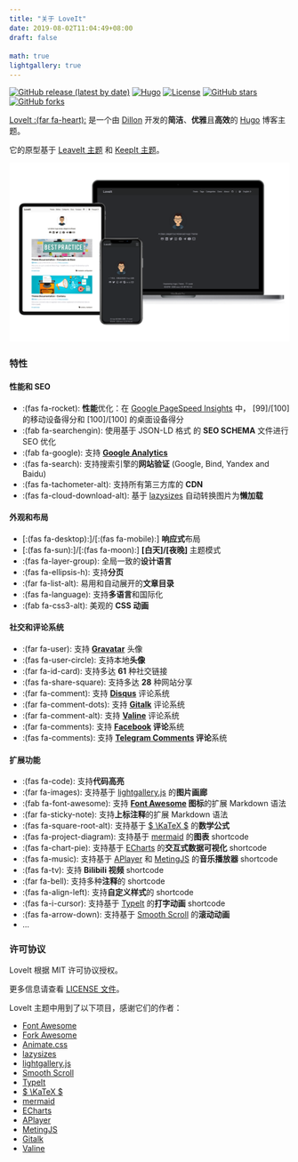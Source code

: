 ```yaml
---
title: "关于 LoveIt"
date: 2019-08-02T11:04:49+08:00
draft: false

math: true
lightgallery: true
---
```


[![GitHub release (latest by date)](https://img.shields.io/github/v/release/dillonzq/LoveIt?style=flat-square)](https://github.com/dillonzq/LoveIt/releases)
[![Hugo](https://img.shields.io/badge/Hugo-%5E0.62.0-ff4088?style=flat-square&logo=hugo)](https://gohugo.io/)
[![License](https://img.shields.io/github/license/dillonzq/LoveIt?style=flat-square)](https://github.com/dillonzq/LoveIt/blob/master/LICENSE)
[![GitHub stars](https://img.shields.io/github/stars/dillonzq/LoveIt?style=social)](https://github.com/dillonzq/LoveIt)
[![GitHub forks](https://img.shields.io/github/forks/dillonzq/LoveIt?style=social)](https://github.com/dillonzq/LoveIt/fork)

[LoveIt :(far fa-heart):](https://github.com/dillonzq/LoveIt) 是一个由 [Dillon](https://dillonzq.com) 开发的**简洁**、**优雅**且**高效**的 [Hugo](https://gohugo.io/) 博客主题。

它的原型基于 [LeaveIt 主题](https://github.com/liuzc/LeaveIt/) 和 [KeepIt 主题](https://github.com/liuzc/LeaveIt/)。

![Hugo 主题 LoveIt](/images/Apple-Devices-Preview.png "Hugo Theme LoveIt")

### 特性

#### 性能和 SEO

* :(fas fa-rocket): **性能**优化：在 [Google PageSpeed Insights](https://developers.google.com/speed/pagespeed/insights) 中， [99]/[100] 的移动设备得分和 [100]/[100] 的桌面设备得分
* :(fab fa-searchengin): 使用基于 JSON-LD 格式 的 **SEO SCHEMA** 文件进行 SEO 优化
* :(fab fa-google): 支持 **[Google Analytics](https://analytics.google.com/analytics)**
* :(fas fa-search): 支持搜索引擎的**网站验证** (Google, Bind, Yandex and Baidu)
* :(fas fa-tachometer-alt): 支持所有第三方库的 **CDN**
* :(fas fa-cloud-download-alt): 基于 [lazysizes](https://github.com/aFarkas/lazysizes) 自动转换图片为**懒加载**

#### 外观和布局

* [:(fas fa-desktop):]/[:(fas fa-mobile):] **响应式**布局
* [:(fas fa-sun):]/[:(fas fa-moon):] **[白天]/[夜晚]** 主题模式
* :(fas fa-layer-group): 全局一致的**设计语言**
* :(fas fa-ellipsis-h): 支持**分页**
* :(far fa-list-alt): 易用和自动展开的**文章目录**
* :(fas fa-language): 支持**多语言**和国际化
* :(fab fa-css3-alt): 美观的 **CSS 动画**

#### 社交和评论系统

* :(far fa-user): 支持 **[Gravatar](https://gravatar.com)** 头像
* :(fas fa-user-circle): 支持本地**头像**
* :(far fa-id-card): 支持多达 **61** 种社交链接
* :(fas fa-share-square): 支持多达 **28** 种网站分享
* :(far fa-comment): 支持 **[Disqus](https://disqus.com)** 评论系统
* :(far fa-comment-dots): 支持 **[Gitalk](https://github.com/gitalk/gitalk)** 评论系统
* :(far fa-comment-alt): 支持 **[Valine](https://valine.js.org/)** 评论系统
* :(far fa-comments): 支持 **[Facebook](https://developers.facebook.com/docs/plugins/comments/) 评论**系统
* :(fas fa-comments): 支持 **[Telegram Comments](https://comments.app/) 评论**系统

#### 扩展功能

* :(fas fa-code): 支持**代码高亮**
* :(far fa-images): 支持基于 [lightgallery.js](https://github.com/sachinchoolur/lightgallery.js) 的**图片画廊**
* :(fab fa-font-awesome): 支持 **[Font Awesome](https://fontawesome.com/) 图标**的扩展 Markdown 语法
* :(far fa-sticky-note): 支持**上标注释**的扩展 Markdown 语法
* :(fas fa-square-root-alt): 支持基于 [$ \KaTeX $](https://katex.org/) 的**数学公式**
* :(fas fa-project-diagram): 支持基于 [mermaid](https://github.com/knsv/mermaid) 的**图表** shortcode
* :(fas fa-chart-pie): 支持基于 [ECharts](https://echarts.apache.org/) 的**交互式数据可视化** shortcode
* :(fas fa-music): 支持基于 [APlayer](https://github.com/MoePlayer/APlayer) 和 [MetingJS](https://github.com/metowolf/MetingJS) 的**音乐播放器** shortcode
* :(fas fa-tv): 支持 **Bilibili 视频** shortcode
* :(far fa-bell): 支持多种**注释**的 shortcode
* :(fas fa-align-left): 支持**自定义样式**的 shortcode
* :(fas fa-i-cursor): 支持基于 [TypeIt](https://typeitjs.com/) 的**打字动画** shortcode
* :(fas fa-arrow-down): 支持基于 [Smooth Scroll](https://github.com/cferdinandi/smooth-scroll) 的**滚动动画**
* ...

### 许可协议

LoveIt 根据 MIT 许可协议授权。

更多信息请查看 [LICENSE 文件](https://github.com/dillonzq/LoveIt/blob/master/LICENSE)。

LoveIt 主题中用到了以下项目，感谢它们的作者：

* [Font Awesome](https://fontawesome.com/)
* [Fork Awesome](https://forkaweso.me/Fork-Awesome/)
* [Animate.css](https://daneden.github.io/animate.css/)
* [lazysizes](https://github.com/aFarkas/lazysizes)
* [lightgallery.js](https://github.com/sachinchoolur/lightgallery.js)
* [Smooth Scroll](https://github.com/cferdinandi/smooth-scroll)
* [TypeIt](https://typeitjs.com/)
* [$ \KaTeX $](https://katex.org/)
* [mermaid](https://github.com/knsv/mermaid)
* [ECharts](https://echarts.apache.org/)
* [APlayer](https://github.com/MoePlayer/APlayer)
* [MetingJS](https://github.com/metowolf/MetingJS)
* [Gitalk](https://github.com/gitalk/gitalk)
* [Valine](https://valine.js.org/)

